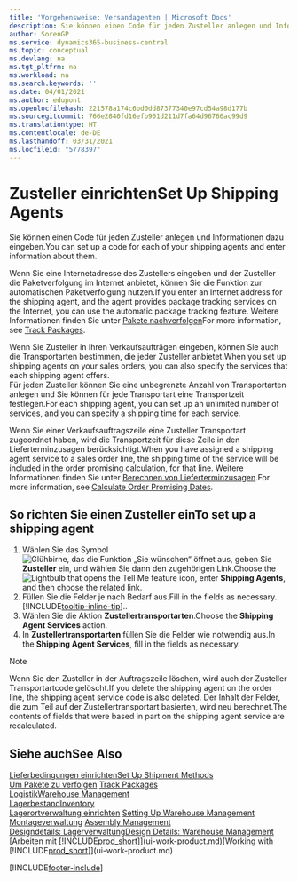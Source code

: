 ```yaml
---
title: 'Vorgehensweise: Versandagenten | Microsoft Docs'
description: Sie können einen Code für jeden Zusteller anlegen und Informationen dazu eingeben.
author: SorenGP
ms.service: dynamics365-business-central
ms.topic: conceptual
ms.devlang: na
ms.tgt_pltfrm: na
ms.workload: na
ms.search.keywords: ''
ms.date: 04/01/2021
ms.author: edupont
ms.openlocfilehash: 221578a174c6bd0dd87377340e97cd54a98d177b
ms.sourcegitcommit: 766e2840fd16efb901d211d7fa64d96766ac99d9
ms.translationtype: HT
ms.contentlocale: de-DE
ms.lasthandoff: 03/31/2021
ms.locfileid: "5778397"
---
```

# <a name="set-up-shipping-agents"></a><span data-ttu-id="4c3cb-103">Zusteller einrichten</span><span class="sxs-lookup"><span data-stu-id="4c3cb-103">Set Up Shipping Agents</span></span>
<span data-ttu-id="4c3cb-104">Sie können einen Code für jeden Zusteller anlegen und Informationen dazu eingeben.</span><span class="sxs-lookup"><span data-stu-id="4c3cb-104">You can set up a code for each of your shipping agents and enter information about them.</span></span>  

<span data-ttu-id="4c3cb-105">Wenn Sie eine Internetadresse des Zustellers eingeben und der Zusteller die Paketverfolgung im Internet anbietet, können Sie die Funktion zur automatischen Paketverfolgung nutzen.</span><span class="sxs-lookup"><span data-stu-id="4c3cb-105">If you enter an Internet address for the shipping agent, and the agent provides package tracking services on the Internet, you can use the automatic package tracking feature.</span></span> <span data-ttu-id="4c3cb-106">Weitere Informationen finden Sie unter [Pakete nachverfolgen](sales-how-track-packages.md)</span><span class="sxs-lookup"><span data-stu-id="4c3cb-106">For more information, see [Track Packages](sales-how-track-packages.md).</span></span>

<span data-ttu-id="4c3cb-107">Wenn Sie Zusteller in Ihren Verkaufsaufträgen eingeben, können Sie auch die Transportarten bestimmen, die jeder Zusteller anbietet.</span><span class="sxs-lookup"><span data-stu-id="4c3cb-107">When you set up shipping agents on your sales orders, you can also specify the services that each shipping agent offers.</span></span>  
<span data-ttu-id="4c3cb-108">Für jeden Zusteller können Sie eine unbegrenzte Anzahl von Transportarten anlegen und Sie können für jede Transportart eine Transportzeit festlegen.</span><span class="sxs-lookup"><span data-stu-id="4c3cb-108">For each shipping agent, you can set up an unlimited number of services, and you can specify a shipping time for each service.</span></span>  

<span data-ttu-id="4c3cb-109">Wenn Sie einer Verkaufsauftragszeile eine Zusteller Transportart zugeordnet haben, wird die Transportzeit für diese Zeile in den Lieferterminzusagen berücksichtigt.</span><span class="sxs-lookup"><span data-stu-id="4c3cb-109">When you have assigned a shipping agent service to a sales order line, the shipping time of the service will be included in the order promising calculation, for that line.</span></span> <span data-ttu-id="4c3cb-110">Weitere Informationen finden Sie unter [Berechnen von Lieferterminzusagen](sales-how-to-calculate-order-promising-dates.md).</span><span class="sxs-lookup"><span data-stu-id="4c3cb-110">For more information, see [Calculate Order Promising Dates](sales-how-to-calculate-order-promising-dates.md).</span></span>

## <a name="to-set-up-a-shipping-agent"></a><span data-ttu-id="4c3cb-111">So richten Sie einen Zusteller ein</span><span class="sxs-lookup"><span data-stu-id="4c3cb-111">To set up a shipping agent</span></span>  
1.  <span data-ttu-id="4c3cb-112">Wählen Sie das Symbol ![Glühbirne, das die Funktion „Sie wünschen“ öffnet](media/ui-search/search_small.png "Was möchten Sie tun?") aus, geben Sie **Zusteller** ein, und wählen Sie dann den zugehörigen Link.</span><span class="sxs-lookup"><span data-stu-id="4c3cb-112">Choose the ![Lightbulb that opens the Tell Me feature](media/ui-search/search_small.png "Tell me what you want to do") icon, enter **Shipping Agents**, and then choose the related link.</span></span>  
2.  <span data-ttu-id="4c3cb-113">Füllen Sie die Felder je nach Bedarf aus.</span><span class="sxs-lookup"><span data-stu-id="4c3cb-113">Fill in the fields as necessary.</span></span> [!INCLUDE[tooltip-inline-tip](includes/tooltip-inline-tip_md.md)]<span data-ttu-id="4c3cb-114">.</span><span class="sxs-lookup"><span data-stu-id="4c3cb-114">.</span></span>  
3.  <span data-ttu-id="4c3cb-115">Wählen Sie die Aktion **Zustellertransportarten**.</span><span class="sxs-lookup"><span data-stu-id="4c3cb-115">Choose the **Shipping Agent Services** action.</span></span>
4. <span data-ttu-id="4c3cb-116">In **Zustellertransportarten** füllen Sie die Felder wie notwendig aus.</span><span class="sxs-lookup"><span data-stu-id="4c3cb-116">In the **Shipping Agent Services**, fill in the fields as necessary.</span></span>

> [!NOTE]  
>  <span data-ttu-id="4c3cb-117">Wenn Sie den Zusteller in der Auftragszeile löschen, wird auch der Zusteller Transportartcode gelöscht.</span><span class="sxs-lookup"><span data-stu-id="4c3cb-117">If you delete the shipping agent on the order line, the shipping agent service code is also deleted.</span></span> <span data-ttu-id="4c3cb-118">Der Inhalt der Felder, die zum Teil auf der Zustellertransportart basierten, wird neu berechnet.</span><span class="sxs-lookup"><span data-stu-id="4c3cb-118">The contents of fields that were based in part on the shipping agent service are recalculated.</span></span>  

## <a name="see-also"></a><span data-ttu-id="4c3cb-119">Siehe auch</span><span class="sxs-lookup"><span data-stu-id="4c3cb-119">See Also</span></span>
[<span data-ttu-id="4c3cb-120">Lieferbedingungen einrichten</span><span class="sxs-lookup"><span data-stu-id="4c3cb-120">Set Up Shipment Methods</span></span>](sales-how-set-up-shipment-methods.md)  
<span data-ttu-id="4c3cb-121">[Um Pakete zu verfolgen](sales-how-track-packages.md)  </span><span class="sxs-lookup"><span data-stu-id="4c3cb-121">[Track Packages](sales-how-track-packages.md)  </span></span>  
[<span data-ttu-id="4c3cb-122">Logistik</span><span class="sxs-lookup"><span data-stu-id="4c3cb-122">Warehouse Management</span></span>](warehouse-manage-warehouse.md)  
[<span data-ttu-id="4c3cb-123">Lagerbestand</span><span class="sxs-lookup"><span data-stu-id="4c3cb-123">Inventory</span></span>](inventory-manage-inventory.md)  
<span data-ttu-id="4c3cb-124">[Lagerortverwaltung einrichten](warehouse-setup-warehouse.md)   </span><span class="sxs-lookup"><span data-stu-id="4c3cb-124">[Setting Up Warehouse Management](warehouse-setup-warehouse.md)   </span></span>  
<span data-ttu-id="4c3cb-125">[Montageverwaltung](assembly-assemble-items.md)  </span><span class="sxs-lookup"><span data-stu-id="4c3cb-125">[Assembly Management](assembly-assemble-items.md)  </span></span>  
[<span data-ttu-id="4c3cb-126">Designdetails: Lagerverwaltung</span><span class="sxs-lookup"><span data-stu-id="4c3cb-126">Design Details: Warehouse Management</span></span>](design-details-warehouse-management.md)  
<span data-ttu-id="4c3cb-127">[Arbeiten mit [!INCLUDE[prod_short](includes/prod_short.md)]](ui-work-product.md)</span><span class="sxs-lookup"><span data-stu-id="4c3cb-127">[Working with [!INCLUDE[prod_short](includes/prod_short.md)]](ui-work-product.md)</span></span>  


[!INCLUDE[footer-include](includes/footer-banner.md)]